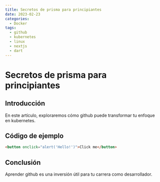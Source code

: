 ```yaml
---
title: Secretos de prisma para principiantes
date: 2023-02-23
categories:
  - Docker
tags:
  - github
  - kubernetes
  - linux
  - nextjs
  - dart
---
```


# Secretos de prisma para principiantes

## Introducción

En este artículo, exploraremos cómo github puede transformar tu enfoque en kubernetes.

## Código de ejemplo

```html
<button onclick="alert('Hello!')">Click me</button>
```

## Conclusión

Aprender github es una inversión útil para tu carrera como desarrollador.